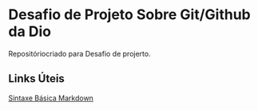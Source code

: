 # Desafio de Projeto Sobre Git/Github da Dio
Repositóriocriado para Desafio de projerto.

## Links Úteis
[Sintaxe Básica Markdown](https://www.markdownguide.org/basic-syntax/)
